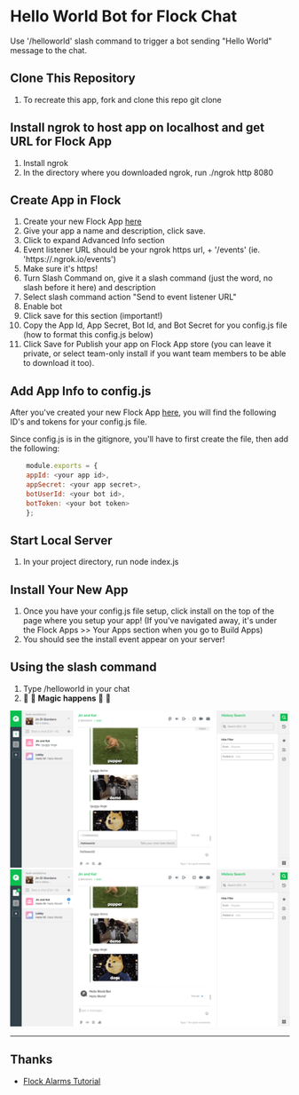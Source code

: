 # Hello World Bot for Flock Chat

Use '/helloworld' slash command to trigger a bot sending "Hello World" message to the chat.

## Clone This Repository
1. To recreate this app, fork and clone this repo
    git clone <your repo url>

## Install ngrok to host app on localhost and get URL for Flock App
1. Install ngrok
2. In the directory where you downloaded ngrok, run
    ./ngrok http 8080

## Create App in Flock
1. Create your new Flock App [here](https://dev.flock.co/apps/new)
2. Give your app a name and description, click save.
3. Click to expand Advanced Info section
4. Event listener URL should be your ngrok https url, + '/events' (ie. 'https://<your-ngrok-numbers>.ngrok.io/events')
5. Make sure it's https!
6. Turn Slash Command on, give it a slash command (just the word, no slash before it here) and description
7. Select slash command action "Send to event listener URL"
8. Enable bot
9. Click save for this section (important!)
10. Copy the App Id, App Secret, Bot Id, and Bot Secret for you config.js file (how to format this config.js below)
11. Click Save for Publish your app on Flock App store (you can leave it private, or select team-only install if you want team members to be able to download it too).

## Add App Info to config.js
After you've created your new Flock App [here](https://dev.flock.co/apps/new), you will find the following ID's and tokens for your config.js file.

Since config.js is in the gitignore, you'll have to first create the file, then add the following:

```javascript
    module.exports = {
    appId: <your app id>,
    appSecret: <your app secret>,
    botUserId: <your bot id>,
    botToken: <your bot token>
    };
```

## Start Local Server
1. In your project directory, run
    node index.js

## Install Your New App
1. Once you have your config.js file setup, click install on the top of the page where you setup your app! (If you've navigated away, it's under the Flock Apps >> Your Apps section when you go to Build Apps)
2. You should see the install event appear on your server!

## Using the slash command
1. Type /helloworld in your chat
2. 🎉 🎉 **Magic happens** 🎉 🎉

![helloworld slash command](https://github.com/jindigiordano/flockchat-helloworld/blob/master/helloworld-slash.png)
![helloworld bot message](https://github.com/jindigiordano/flockchat-helloworld/blob/master/helloworld-result.png)



----
## Thanks
* [Flock Alarms Tutorial](https://github.com/flockchat/flock-alarms)
